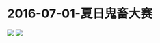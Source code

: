 # 2016-07-01-夏日鬼畜大赛
![](https://bilicover2016.github.io/Android/2016-07-01-夏日鬼畜大赛.jpg)
![](https://bilicover2016.github.io/PC/2016.07-01.jpg)